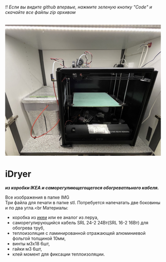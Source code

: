 ###### ‼️ Если вы видите github впервые, нажмите зеленую кнопку "Code" и скачайте все файлы zip архивом 

![BearTower img](https://github.com/pavluchenkor/iDryer/blob/master/img/016.jpeg)

# iDryer
***из коробки IKEA и саморегулиющегощегося обогреватльного кабеля.***

Все изображения в папке IMG<br>
Три файла для печати в папке stl. Потребуется напечатать две боковины и по два угла.<br
Материалы:
- коробка из [икеи](https://www.ikea.com/ru/ru/p/samla-samla-konteyner-s-kryshkoy-prozrachnyy-s59389131/) или ее аналог из леруа,
- саморегулирующийся кабель SRL 24-2 24Вт(SRL 16-2 16Вт) для обогрева труб,
- теплоизоляция с ламинированной отражающей алюминиевой фольгой толщиной 10мм,
- винты м3х18 6шт,
- гайки м3 6шт,
- клей момент для фиксации теплоизоляции.